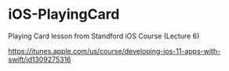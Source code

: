 # iOS-PlayingCard

Playing Card lesson from Standford iOS Course (Lecture 6)

https://itunes.apple.com/us/course/developing-ios-11-apps-with-swift/id1309275316
